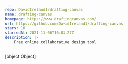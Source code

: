 ```yaml
---
repo: DavidIreland1/drafting-canvas
name: drafting-canvas
homepage: https://www.draftingcanvas.com/
url: https://github.com/DavidIreland1/drafting-canvas
stars: 16
starredAt: 2021-11-06T16:03:27Z
description: |-
    Free online collaborative design tool
---
```


[object Object]

